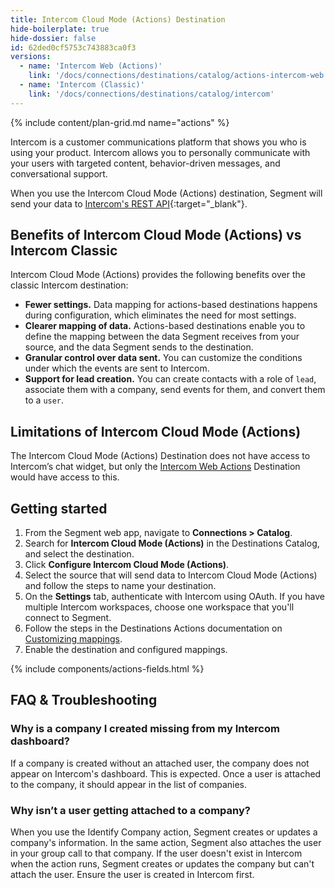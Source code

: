 ```yaml
---
title: Intercom Cloud Mode (Actions) Destination
hide-boilerplate: true
hide-dossier: false
id: 62ded0cf5753c743883ca0f3
versions:
  - name: 'Intercom Web (Actions)'
    link: '/docs/connections/destinations/catalog/actions-intercom-web'
  - name: 'Intercom (Classic)'
    link: '/docs/connections/destinations/catalog/intercom'
---
```


{% include content/plan-grid.md name="actions" %}

Intercom is a customer communications platform that shows you who is using your product. Intercom allows you to personally communicate with your users with targeted content, behavior-driven messages, and conversational support.

When you use the Intercom Cloud Mode (Actions) destination, Segment will send your data to [Intercom's REST API](https://developers.intercom.com/building-apps/docs/rest-apis){:target="_blank"}.

## Benefits of Intercom Cloud Mode (Actions) vs Intercom Classic
Intercom Cloud Mode (Actions) provides the following benefits over the classic Intercom destination:

- **Fewer settings.** Data mapping for actions-based destinations happens during configuration, which eliminates the need for most settings.
- **Clearer mapping of data.** Actions-based destinations enable you to define the mapping between the data Segment receives from your source, and the data Segment sends to the destination.
- **Granular control over data sent.** You can customize the conditions under which the events are sent to Intercom.
- **Support for lead creation.** You can create contacts with a role of `lead`, associate them with a company, send events for them, and convert them to a `user`.

## Limitations of Intercom Cloud Mode (Actions)
The Intercom Cloud Mode (Actions) Destination does not have access to Intercom’s chat widget, but only the [Intercom Web Actions](https://segment.com/docs/connections/destinations/catalog/actions-intercom-web/) Destination would have access to this. 

## Getting started

1. From the Segment web app, navigate to **Connections > Catalog**.
2. Search for **Intercom Cloud Mode (Actions)** in the Destinations Catalog, and select the destination.
3. Click **Configure Intercom Cloud Mode (Actions)**.
4. Select the source that will send data to Intercom Cloud Mode (Actions) and follow the steps to name your destination.
5. On the **Settings** tab, authenticate with Intercom using OAuth. If you have multiple Intercom workspaces, choose one workspace that you'll connect to Segment.
6. Follow the steps in the Destinations Actions documentation on [Customizing mappings](/docs/connections/destinations/actions/#customize-mappings).
7. Enable the destination and configured mappings.

{% include components/actions-fields.html %}

## FAQ & Troubleshooting

### Why is a company I created missing from my Intercom dashboard?
If a company is created without an attached user, the company does not appear on Intercom's dashboard. This is expected. Once a user is attached to the company, it should appear in the list of companies.

### Why isn’t a user getting attached to a company?
When you use the Identify Company action, Segment creates or updates a company's information. In the same action, Segment also attaches the user in your group call to that company. If the user doesn't exist in Intercom when the action runs, Segment creates or updates the company but can't attach the user. Ensure the user is created in Intercom first.
